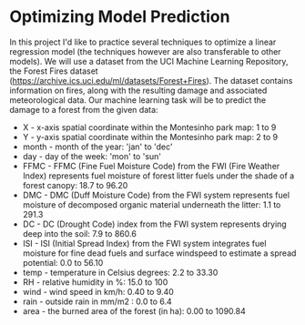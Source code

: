 # Optimizing Model Prediction

In this project I'd like to practice several techniques to optimize a linear regression model (the techniques however are also transferable to other models).  We will use a dataset from the UCI Machine Learning Repository, the Forest Fires dataset (https://archive.ics.uci.edu/ml/datasets/Forest+Fires). The dataset contains information on fires, along with the resulting damage and associated meteorological data. Our machine learning task will be to predict the damage to a forest from the given data:

- X - x-axis spatial coordinate within the Montesinho park map: 1 to 9
- Y - y-axis spatial coordinate within the Montesinho park map: 2 to 9
- month - month of the year: 'jan' to 'dec'
- day - day of the week: 'mon' to 'sun'
- FFMC - FFMC (Fine Fuel Moisture Code) from the FWI (Fire Weather Index) represents fuel moisture of forest litter fuels under the shade of a forest canopy: 18.7 to 96.20
- DMC - DMC (Duff Moisture Code) from the FWI system represents fuel moisture of decomposed organic material underneath the litter: 1.1 to 291.3
- DC - DC (Drought Code) index from the FWI system represents drying deep into the soil: 7.9 to 860.6
- ISI - ISI (Initial Spread Index) from the FWI system integrates fuel moisture for fine dead fuels and surface windspeed to estimate a spread potential: 0.0 to 56.10
- temp - temperature in Celsius degrees: 2.2 to 33.30
- RH - relative humidity in %: 15.0 to 100
- wind - wind speed in km/h: 0.40 to 9.40
- rain - outside rain in mm/m2 : 0.0 to 6.4
- area - the burned area of the forest (in ha): 0.00 to 1090.84
